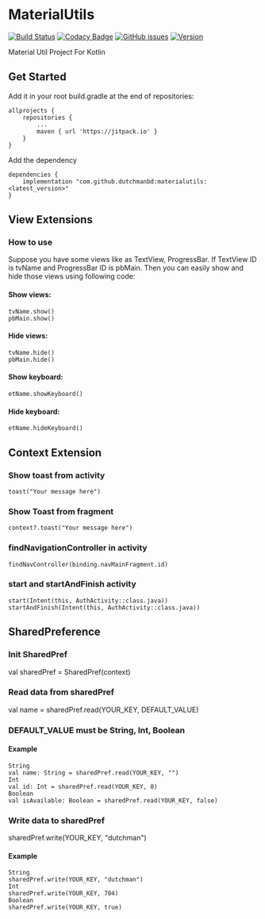 # MaterialUtils
[![Build Status](https://travis-ci.org/dutchmanbd/materialutils.svg?branch=master)](https://travis-ci.org/dutchmanbd/materialutils)
[![Codacy Badge](https://api.codacy.com/project/badge/Grade/c8b09abd111b43878ac55929b28485cd)](https://www.codacy.com/manual/dutchmanbd/materialutils?utm_source=github.com&amp;utm_medium=referral&amp;utm_content=dutchmanbd/materialutils&amp;utm_campaign=Badge_Grade)
[![GitHub issues](https://img.shields.io/github/issues/dutchmanbd/materialutils)](https://github.com/dutchmanbd/materialutils/issues)
[![Version](https://jitpack.io/v/dutchmanbd/materialutils.svg?label=lastest)](https://github.com/dutchmanbd/materialutils/releases)



Material Util Project For Kotlin

## Get Started
Add it in your root build.gradle at the end of repositories:

```
allprojects {
	repositories {
		...
		maven { url 'https://jitpack.io' }	
	}
}
```
Add the dependency

```
dependencies {
	implementation "com.github.dutchmanbd:materialutils:<latest_version>"
}
```
## View Extensions

### How to use

Suppose you have some views like as TextView, ProgressBar. If TextView ID is tvName and ProgressBar ID is pbMain.
Then you can easily show and hide those views using following code:

#### Show views:
```
tvName.show()
pbMain.show()
```

#### Hide views:
```
tvName.hide()
pbMain.hide()
```

#### Show keyboard:
```
etName.showKeyboard()
```

#### Hide keyboard:
```
etName.hideKeyboard()
```


## Context Extension
### Show toast from activity
```
toast("Your message here")
```
### Show Toast from fragment

```
context?.toast("Your message here")
```

### findNavigationController in activity

```
findNavController(binding.navMainFragment.id)
```

### start and startAndFinish activity

```
start(Intent(this, AuthActivity::class.java))
startAndFinish(Intent(this, AuthActivity::class.java))
```

## SharedPreference

### Init SharedPref
val sharedPref = SharedPref(context)

### Read data from sharedPref

val name = sharedPref.read(YOUR_KEY, DEFAULT_VALUE) 

### DEFAULT_VALUE must be String, Int, Boolean

#### Example
```
String
val name: String = sharedPref.read(YOUR_KEY, "")
Int
val id: Int = sharedPref.read(YOUR_KEY, 0)
Boolean
val isAvailable: Boolean = sharedPref.read(YOUR_KEY, false)
```
### Write data to sharedPref

sharedPref.write(YOUR_KEY, "dutchman")

#### Example
```
String
sharedPref.write(YOUR_KEY, "dutchman")
Int
sharedPref.write(YOUR_KEY, 704)
Boolean
sharedPref.write(YOUR_KEY, true)
```
